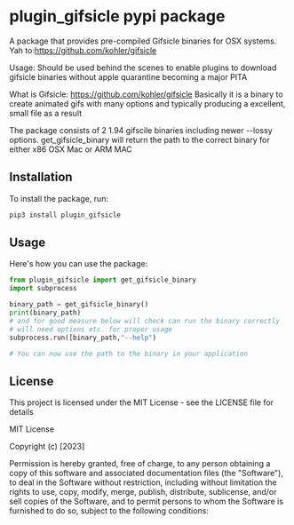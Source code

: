 # plugin_gifsicle pypi package

A package that provides pre-compiled Gifsicle binaries for OSX systems.
Yah to:https://github.com/kohler/gifsicle

Usage:  Should be used behind the scenes to enable plugins to download gifsicle binaries without apple quarantine becoming a major PITA

What is Gifsicle:
https://github.com/kohler/gifsicle
Basically it is a binary to create animated gifs with many options and typically producing a excellent, small file as a result

The package consists of 2 1.94 gifscile binaries including newer --lossy options.
get_gifsicle_binary will return the path to the correct binary for either x86 OSX Mac or ARM MAC

## Installation

To install the package, run:

```python
pip3 install plugin_gifsicle
```

## Usage

Here's how you can use the package:

```python
from plugin_gifsicle import get_gifsicle_binary
import subprocess

binary_path = get_gifsicle_binary()
print(binary_path)
# and for good measure below will check can run the binary correctly
# will need options etc. for proper usage
subprocess.run([binary_path,"--help")

# You can now use the path to the binary in your application
```

## License

This project is licensed under the MIT License - see the LICENSE file for details

MIT License

Copyright (c) [2023]

Permission is hereby granted, free of charge, to any person obtaining a copy
of this software and associated documentation files (the "Software"), to deal
in the Software without restriction, including without limitation the rights
to use, copy, modify, merge, publish, distribute, sublicense, and/or sell
copies of the Software, and to permit persons to whom the Software is
furnished to do so, subject to the following conditions:
